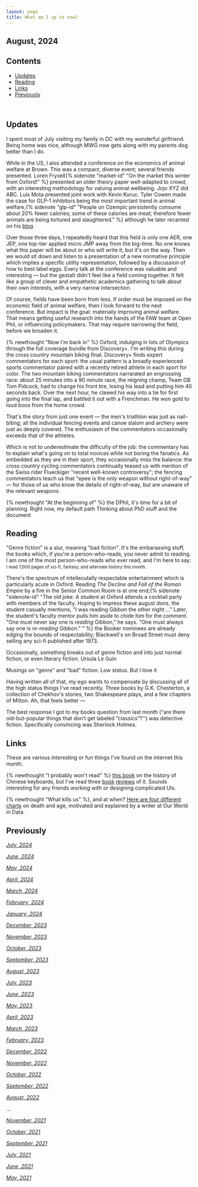 ```yaml
---
layout: page
title: What am I up to now?
---
```


<!-- omit in toc -->
## August, 2024

<!-- omit in toc -->
## Contents
- [Updates](#updates)
- [Reading](#reading)
- [Links](#links)
- [Previously](#previously)

<br>
  
## Updates

I spent most of July visiting my family in DC with my wonderful girlfriend. Being home was nice, although MWG now gets along with my parents dog better than I do. 

While in the US, I also attended a conference on the economics of animal welfare at Brown. This was a compact, diverse event; several friends presented. Loren Fryxell{% sidenote "market-id" "On the market this winter from Oxford!" %} presented an older theory paper well-adapted to crowd, with an interesting methodology for valuing animal wellbeing. Jojo XYZ did ABC. Luis Mota presented joint work with Kevin Kuruc. Tyler Cowen made the case for GLP-1 inhibitors being the most important trend in animal welfare,{% sidenote "glp-id" "People on Ozempic persistently consume about 20% fewer calories; some of these calories are meat; therefore fewer animals are being tortured and slaughtered." %} although he later recanted on his [blog](https://marginalrevolution.com/marginalrevolution/2024/07/the-economics-of-glp-1.html). 

Over those three days, I repeatedly heard that this field is only one AER, one JEP, one top-tier applied micro JMP away from the big-time. No one knows what this paper will be about or who will write it, but it's on the way. Then we would sit down and listen to a presentation of a new normative principle which implies a specific utility representation, followed by a discussion of how to best label eggs. Every talk at the conference was valuable and interesting — but the gestalt didn't feel like a field coming together. It felt like a group of clever and empathetic academics gathering to talk about their own interests, with a very narrow intersection. 

Of course, fields have been born from less. If order must be imposed on the economic field of animal welfare, then I look forward to the next conference. But impact is the goal: materially improving animal welfare. That means getting useful research into the hands of the FAW team at Open Phil, or influencing policymakers. That may require narrowing the field, before we broaden it.

{% newthought "Now I'm back in" %} Oxford, indulging in lots of Olympics through the full coverage bundle from Discovery+. I'm writing this during the cross country mountain biking final. Discovery+ finds expert commentators for each sport: the usual pattern is a broadly experienced sports commentator paired with a recently retired athlete in each sport for color. The two mountain biking commentators narrarated an engrossing race: about 25 minutes into a 90 minute race, the reigning champ, Team GB Tom Pidcock, had to change his front tire, losing his lead and putting him 40 seconds back. Over the next hour, he clawed his way into a tie for first going into the final lap, and battled it out with a Frenchman. He won gold to loud boos from the home crowd.

That's the story from just one event — the men's triathlon was just as nail-biting; all the individual fencing events and canoe slalom and archery were just as deeply covered. The enthusiasm of the commentators occasionally exceeds that of the athletes. 

Which is not to underestimate the difficulty of the job: the commentary has to explain what's going on to total novices while not boring the fanatics. As embedded as they are in their sport, they occasionally miss the balance: the cross country cycling commentators continually teased us with mention of the Swiss rider Flueckiger "recent well-known controversy"; the fencing commentators teach us that "epee is the only weapon without right-of-way" — for those of us who know the details of right-of-way, but are unaware of the relevant weapons. 

{% newthought "At the beginning of" %} the DPhil, it's time for a bit of planning. Right now, my default path 
Thinking about PhD stuff and the document



## Reading

"Genre fiction" is a slur, meaning "bad fiction". It's the embarassing stuff, the books which, if you're a person-who-reads, you never admit to reading. I am one of the most person-who-reads who ever read, and I'm here to say: <small>I read 7,000 pages of sci-fi, fantasy, and alternate history this month</small>. 

There's the spectrum of intellecutally respectable entertainment which is particularly acute in Oxford. Reading *The Decline and Fall of the Roman Empire* by a fire in the Senior Common Room is at one end;{% sidenote "sidenote-id" "The old joke: A student at Oxford attends a cocktail party with members of the faculty. Hoping to impress these august dons, the student casually mentions, &quot;I was reading Gibbon the other night …&quot; Later, the student's faculty mentor pulls him aside to chide him for the comment. &quot;One must never say one is *reading* Gibbon,&quot; he says. &quot;One must always say one is *re-reading* Gibbon.&quot; " %} the Booker nominees are already edging the bounds of respectability; Blackwell's on Broad Street must deny selling any sci-fi published after 1973. 

Occasionally, something breaks out of genre fiction and into just normal fiction, or even literary fiction. Ursula Le Guin

Musings on "genre" and "bad" fiction. Low status. But I love it




Having written all of that, my ego wants to compensate by discussing all of the high status things I've read recently. Three books by G.K. Chesterton, a collection of Chekhov's stories, two Shakespeare plays, and a few chapters of Milton. Ah, that feels better — 

The best response I got to my books question from last month (“are there old-but-popular things that don’t get labeled “classics”?'') was detective fiction. Specifically convincing was Sherlock Holmes. 

## Links

These are various interesting or fun things I've found on the internet this month.

{% newthought "I probably won't read" %} [this book](https://www.amazon.co.uk/Chinese-Computer-Global-History-Information/dp/0262047519) on the history of Chinese keyboards, but I've read three [book](https://www.technologyreview.com/2024/05/27/1092876/type-chinese-computer-qwerty-keyboard/) [reviews](https://spectrum.ieee.org/chinese-keyboard) of it. Sounds interesting for any friends working with or designing complicated UIs.

{% newthought "What kills us" %}, and at when? [Here are four different charts](https://www.scientificdiscovery.dev/p/four-charts-to-understand-causes) on death and age, motivated and explained by a writer at Our World in Data.

## Previously

*[July, 2024](https://jablevine.com/older/july_2024)*

*[June, 2024](https://jablevine.com/older/june_2024)*

*[May, 2024](https://jablevine.com/older/may_2024)*

*[April, 2024](https://jablevine.com/older/april_2024)*

*[March, 2024](https://jablevine.com/older/march_2024)*

*[February, 2024](https://jablevine.com/older/february_2024)*

*[January, 2024](https://jablevine.com/older/january_2024)*

*[December, 2023](https://jablevine.com/older/December_2023)*

*[November, 2023](https://jablevine.com/older/November_2023)*

*[October, 2023](https://jablevine.com/older/October_2023)*

*[September, 2023](https://jablevine.com/older/September_2023)*

*[August, 2023](https://jablevine.com/older/August_2023)*

*[July, 2023](https://jablevine.com/older/July_2023)*

*[June, 2023](https://jablevine.com/older/June_2023)*

*[May, 2023](https://jablevine.com/older/May_2023)*

*[April, 2023](https://jablevine.com/older/April_2023)*

*[March, 2023](https://jablevine.com/older/march_2023)*

*[February, 2023](https://jablevine.com/older/february_2023)*

*[December, 2022](https://jablevine.com/older/december_2022)*

*[November, 2022](https://jablevine.com/older/november_2022)*

*[October, 2022](https://jablevine.com/older/october_2022)*

*[September, 2022](https://jablevine.com/older/september_2022)*

*[August, 2022](https://jablevine.com/older/august_2022)*

...

*[November, 2021](https://jablevine.com/older/november_2021)*

*[October, 2021](https://jablevine.com/older/october_2021)*

*[September, 2021](https://jablevine.com/older/september_2021)*

*[July, 2021](https://jablevine.com/older/july_2021)*

*[June, 2021](https://jablevine.com/older/june_2021)*

*[May, 2021](https://jablevine.com/older/may_2021)*